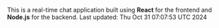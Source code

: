 This is a real-time chat application built using **React** for the frontend and **Node.js** for the backend.
Last updated: Thu Oct 31 07:07:53 UTC 2024
